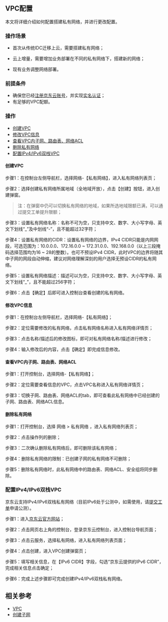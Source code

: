 ## **VPC配置**

本文将详细介绍如何配置搭建私有网络，并进行更改配置。

### 操作场景

- 首次从传统IDC迁移上云，需要搭建私有网络；

- 云上增量，需要增加业务部署在不同的私有网络下，搭建新的网络；

- 现有业务调整网络部署。

### 前提条件

- 确保您已经[注册京东云账号](https://user.jdcloud.com/register?returnUrl=https%3A%2F%2Fwww.jdcloud.com%2F)，并实现[实名认证](https://docs.jdcloud.com/cn/real-name-verification/introduction)；
- 有足够的VPC配额。

### 操作
- [创建VPC](vpc-configuration#user-content-1)
- [修改VPC信息](vpc-configuration#user-content-2)
- [查看VPC内子网、路由表、网络ACL](vpc-configuration#user-content-3)
- [删除私有网络](vpc-configuration#user-content-4)
- [配置IPv4/IPv6双栈VPC](vpc-configuration#user-content-5)


#### **创建VPC**

<div id="user-content-1"></div>

步骤1：在控制台左侧导航栏，选择网络-【私有网络】，进入私有网络列表页；

步骤2：选择创建私有网络所属地域（全地域开放），点击【创建】按钮，进入创建弹窗。
  
> 注：在弹窗中仍可以切换私有网络的地域，如果所选地域限额已满，可以通过提交工单提升限额；

步骤3：设置私有网络名称：名称不可为空，只支持中文、数字、大小写字母、英文下划线“_”及中划线“-”，且不能超过32字符；

步骤4：设置私有网络的CIDR：设置私有网络的边界，IPv4 CIDR只能是内网网段，可选范围为：10.0.0.0、172.16.0.0 ~ 172.31.0.0、192.168.0.0（以上三段掩码选择范围均为16 ~ 28的整数）。也可不预设IPv4 CIDR，此时VPC的边界将随其中子网的网段自动伸缩，建议对网络理解深刻的用户选择无预设CIDR的私有网络。


步骤5：设置私有网络描述：描述可以为空，只支持中文、数字、大小写字母、英文下划线“_”，且不能超过256字符；

步骤6：点击【确定】后即可进入控制台查看创建的私有网络。



#### **修改VPC信息**


<div id="user-content-2"></div>


步骤1：在控制台左侧导航栏，选择网络-【私有网络】；

步骤2：定位需要修改的私有网络，点击私有网络名称进入私有网络详情页；

步骤3：点击名称/描述后的修改图标，即可对私有网络名称/描述进行修改；

步骤4：输入修改后的内容，点击【确定】即完成信息修改。



#### **查看VPC内子网、路由表、网络ACL**

<div id="user-content-3"></div>

步骤1：打开控制台，选择网络-【私有网络】；

步骤2：定位需要查看信息的VPC，点击VPC名称进入私有网络详情页；

步骤3：切换子网、路由表、网络ACL的tab，即可查看此私有网络中已经创建的子网、路由表、网络ACL信息。



#### **删除私有网络**

<div id="user-content-4"></div>


步骤1：打开控制台，选择 网络 > 私有网络 ，进入私有网络列表页；

步骤2：点击操作列的删除；

步骤3：二次确认删除私有网络后，即可删除该私有网络；

步骤4：删除私有网络的限制：已创建子网的私有网络不可删除；

步骤5：删除私有网络时，此私有网络中的路由表、网络ACL、安全组将同步删除。


### **配置IPv4/IPv6双栈VPC**


<div id="user-content-5"></div>


京东云支持IPv4/IPv6双栈私有网络（目前IPv6处于公测中，如需使用，请[提交工单](https://ticket.jdcloud.com/applyorder/submit)申请公测）。

步骤1：进入[京东云官方网站](https://www.jdcloud.com/)；

步骤2：点击网页右上角的控制台，登录京东云控制台，进入控制台导航页面；

步骤3：点击云服务，选择私有网络，进入私有网络列表页面；

步骤4：点击创建，进入VPC创建弹窗页；

步骤5：填写相关信息，在【IPv6 CIDR】字段，勾选“京东云提供的IPv6 CIDR”，完成相关信息点击确定；

步骤6：完成上述步骤即可完成创建IPv4/IPv6双栈私有网络。


## 相关参考
- [VPC](../Introduction/Features/VPC-Features.md)
- [创建子网](Subnet-Configuration.md)
